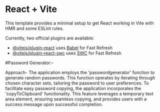 # React + Vite

This template provides a minimal setup to get React working in Vite with HMR and some ESLint rules.

Currently, two official plugins are available:

- [@vitejs/plugin-react](https://github.com/vitejs/vite-plugin-react/blob/main/packages/plugin-react/README.md) uses [Babel](https://babeljs.io/) for Fast Refresh
- [@vitejs/plugin-react-swc](https://github.com/vitejs/vite-plugin-react-swc) uses [SWC](https://swc.rs/) for Fast Refresh

#Password Generator:-


Approach-
The application employs the 'passwordgenerator' function to generate random passwords. 
This function operates by iterating through chosen character sets, tailoring the password to user preferences. 
To facilitate easy password copying, the application incorporates the 'copyToClipboard' functionality. 
This feature leverages a temporary text area element, ensuring seamless copying, and provides users with a success message upon successful completion.

